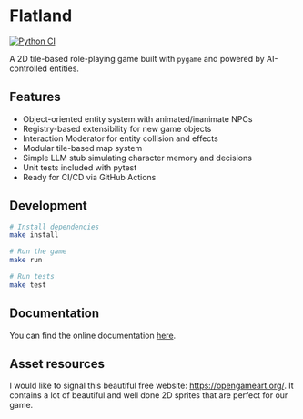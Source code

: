 # Flatland

[![Python CI](https://github.com/matteocao/flatland/actions/workflows/ci.yml/badge.svg)](https://github.com/matteocao/flatland/actions/workflows/ci.yml)

A 2D tile-based role-playing game built with `pygame` and powered by AI-controlled entities.

## Features

- Object-oriented entity system with animated/inanimate NPCs
- Registry-based extensibility for new game objects
- Interaction Moderator for entity collision and effects
- Modular tile-based map system
- Simple LLM stub simulating character memory and decisions
- Unit tests included with pytest
- Ready for CI/CD via GitHub Actions

## Development

```bash
# Install dependencies
make install

# Run the game
make run

# Run tests
make test
```

## Documentation

You can find the online documentation [here](https://matteocao.github.io/flatland/flatland.html).

## Asset resources

I would like to signal this beautiful free website: https://opengameart.org/. It contains a lot of beautiful and well done 2D sprites that are perfect for our game.
